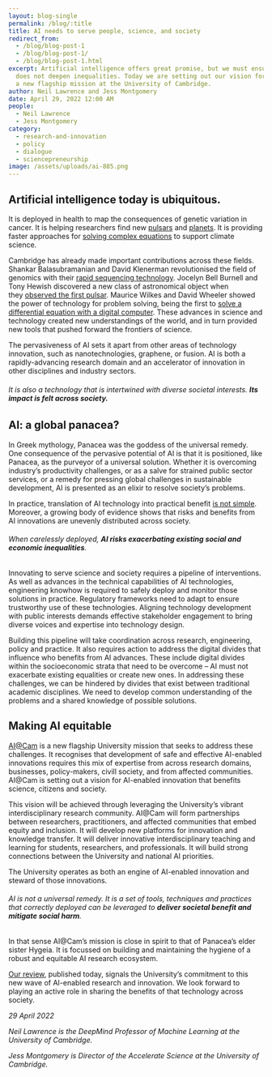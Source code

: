 ```yaml
---
layout: blog-single
permalink: /blog/:title
title: AI needs to serve people, science, and society
redirect_from:
  - /blog/blog-post-1
  - /blog/blog-post-1/
  - /blog/blog-post-1.html
excerpt: Artificial intelligence offers great promise, but we must ensure it
  does not deepen inequalities. Today we are setting out our vision for AI@Cam,
  a new flagship mission at the University of Cambridge.
author: Neil Lawrence and Jess Montgomery
date: April 29, 2022 12:00 AM
people:
  - Neil Lawrence
  - Jess Montgomery
category:
  - research-and-innovation
  - policy
  - dialogue
  - sciencepreneurship
image: /assets/uploads/ai-885.png
---
```

## **Artificial intelligence today is ubiquitous.** 

It is deployed in health to map the consequences of genetic variation in cancer. It is helping researchers find new [pulsars](https://academic.oup.com/mnras/article/443/2/1651/1058949) and [planets](https://www.aanda.org/articles/aa/full_html/2021/11/aa41471-21/aa41471-21.html). It is providing faster approaches for [solving complex equations](https://arxiv.org/abs/2010.08895) to support climate science.

Cambridge has already made important contributions across these fields. Shankar Balasubramanian and David Klenerman revolutionised the field of genomics with their [rapid sequencing technology](https://www.cam.ac.uk/stories/journeysofdiscovery-rapidgenomesequencing). Jocelyn Bell Burnell and Tony Hewish discovered a new class of astronomical object when they [observed the first pulsar](https://www.cam.ac.uk/stories/journeysofdiscovery-pulsars). Maurice Wilkes and David Wheeler showed the power of technology for problem solving, being the first to [solve a differential equation with a digital computer](https://www.jstor.org/stable/3001780?seq=1). These advances in science and technology created new understandings of the world, and in turn provided new tools that pushed forward the frontiers of science.

The pervasiveness of AI sets it apart from other areas of technology innovation, such as nanotechnologies, graphene, or fusion. AI is both a rapidly-advancing research domain and an accelerator of innovation in other disciplines and industry sectors.

###### It is also a technology that is intertwined with diverse societal interests. **Its impact is felt across society.**

## **AI: a global panacea?**

In Greek mythology, Panacea was the goddess of the universal remedy. One consequence of the pervasive potential of AI is that it is positioned, like Panacea, as the purveyor of a universal solution. Whether it is overcoming industry’s productivity challenges, or as a salve for strained public sector services, or a remedy for pressing global challenges in sustainable development, AI is presented as an elixir to resolve society’s problems.

In practice, translation of AI technology into practical benefit [is not simple](https://arxiv.org/abs/2011.09926). Moreover, a growing body of evidence shows that risks and benefits from AI innovations are unevenly distributed across society.

###### When carelessly deployed, **AI risks exacerbating existing social and economic inequalities**.

Innovating to serve science and society requires a pipeline of interventions. As well as advances in the technical capabilities of AI technologies, engineering knowhow is required to safely deploy and monitor those solutions in practice. Regulatory frameworks need to adapt to ensure trustworthy use of these technologies. Aligning technology development with public interests demands effective stakeholder engagement to bring diverse voices and expertise into technology design.

Building this pipeline will take coordination across research, engineering, policy and practice. It also requires action to address the digital divides that influence who benefits from AI advances. These include digital divides within the socioeconomic strata that need to be overcome – AI must not exacerbate existing equalities or create new ones. In addressing these challenges, we can be hindered by divides that exist between traditional academic disciplines. We need to develop common understanding of the problems and a shared knowledge of possible solutions.

## **Making AI equitable**

[AI@Cam](https://www.cam.ac.uk/ai) is a new flagship University mission that seeks to address these challenges. It recognises that development of safe and effective AI-enabled innovations requires this mix of expertise from across research domains, businesses, policy-makers, civill society, and from affected communities. AI@Cam is setting out a vision for AI-enabled innovation that benefits science, citizens and society.

This vision will be achieved through leveraging the University’s vibrant interdisciplinary research community. AI@Cam will form partnerships between researchers, practitioners, and affected communities that embed equity and inclusion. It will develop new platforms for innovation and knowledge transfer. It will deliver innovative interdisciplinary teaching and learning for students, researchers, and professionals. It will build strong connections between the University and national AI priorities.

The University operates as both an engine of AI-enabled innovation and steward of those innovations. 

###### AI is not a universal remedy. It is a set of tools, techniques and practices that correctly deployed can be leveraged to **deliver societal benefit and mitigate social harm**.

In that sense AI@Cam’s mission is close in spirit to that of Panacea’s elder sister Hygeia. It is focussed on building and maintaining the hygiene of a robust and equitable AI research ecosystem.

[Our review](https://www.cam.ac.uk/system/files/aicam_review_april22.pdf), published today, signals the University’s commitment to this new wave of AI-enabled research and innovation. We look forward to playing an active role in sharing the benefits of that technology across society.

*29 April 2022*

*Neil Lawrence is the DeepMind Professor of Machine Learning at the University of Cambridge.*

*Jess Montgomery is  Director of the Accelerate Science at the University of Cambridge.*

